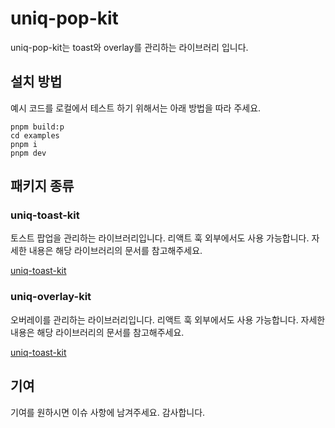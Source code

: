 # uniq-pop-kit

uniq-pop-kit는 toast와 overlay를 관리하는 라이브러리 입니다.

## 설치 방법

예시 코드를 로컬에서 테스트 하기 위해서는 아래 방법을 따라 주세요.

```
pnpm build:p
cd examples
pnpm i
pnpm dev
```

## 패키지 종류

### uniq-toast-kit

토스트 팝업을 관리하는 라이브러리입니다. 리액트 훅 외부에서도 사용 가능합니다.
자세한 내용은 해당 라이브러리의 문서를 참고해주세요.

[uniq-toast-kit](./packages/toast/README.md)

### uniq-overlay-kit

오버레이를 관리하는 라이브러리입니다. 리액트 훅 외부에서도 사용 가능합니다.
자세한 내용은 해당 라이브러리의 문서를 참고해주세요.

[uniq-toast-kit](./packages/overlay/README.md)

## 기여

기여를 원하시면 이슈 사항에 남겨주세요. 감사합니다.
